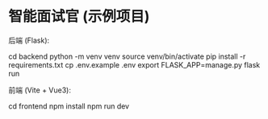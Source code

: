 # 智能面试官 (示例项目)

后端 (Flask):

cd backend
python -m venv venv
source venv/bin/activate
pip install -r requirements.txt
cp .env.example .env
export FLASK_APP=manage.py
flask run

前端 (Vite + Vue3):

cd frontend
npm install
npm run dev
